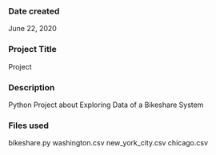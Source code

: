 ### Date created
June 22, 2020

### Project Title
Project 

### Description
Python Project about Exploring Data of a Bikeshare System

### Files used
bikeshare.py
washington.csv
new_york_city.csv
chicago.csv

